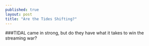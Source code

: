 ```yaml
---
published: true
layout: post
title: "Are the Tides Shifting?"
---
```



###TIDAL came in strong, but do they have what it takes to win the streaming war? 